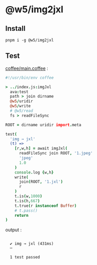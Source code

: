 [‼️]: ✏️README.mdt

# @w5/img2jxl

## Install

```
pnpm i -g @w5/img2jxl
```

## Test

[coffee/main.coffee](./coffee/main.coffee) :

```coffee
#!/usr/bin/env coffee

> ../index.js:imgJxl
  ava:test
  path > join dirname
  @w5/uridir
  @w5/write
  # @w5/read
  fs > readFileSync

ROOT = dirname uridir import.meta

test(
  'img → jxl'
  (t) =>
    [r,w,h] = await imgJxl(
      readFileSync join ROOT, '1.jpeg'
      'jpeg'
      1.0
    )
    console.log {w,h}
    write(
      join(ROOT, '1.jxl')
      r
    )
    t.is(w,1000)
    t.is(h,667)
    t.true(r instanceof Buffer)
    # t.pass()
    return
)
```

output :

```

  ✔ img → jxl (431ms)
  ─

  1 test passed
```
